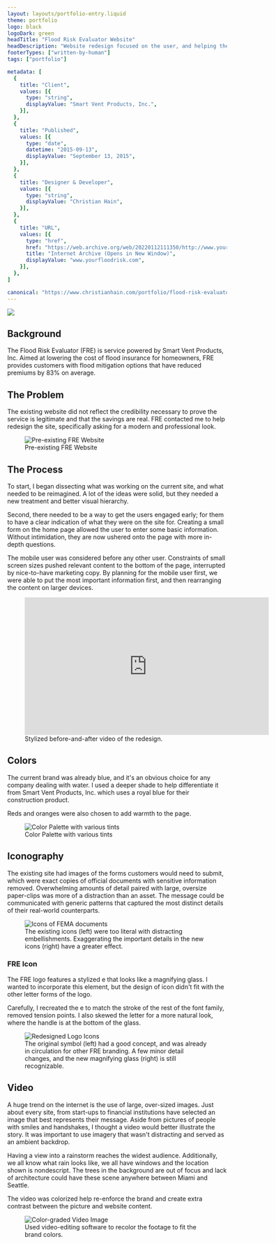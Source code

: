 ```yaml
---
layout: layouts/portfolio-entry.liquid
theme: portfolio
logo: black
logoDark: green
headTitle: "Flood Risk Evaluator Website"
headDescription: "Website redesign focused on the user, and helping them discover the site's service."
footerTypes: ["written-by-human"]
tags: ["portfolio"]

metadata: [
  {
    title: "Client",
    values: [{
      type: "string",
      displayValue: "Smart Vent Products, Inc.",
    }],
  },
  {
    title: "Published",
    values: [{
      type: "date",
      datetime: "2015-09-13",
      displayValue: "September 13, 2015",
    }],
  },
  {
    title: "Designer & Developer",
    values: [{
      type: "string",
      displayValue: "Christian Hain",
    }],
  },
  {
    title: "URL",
    values: [{
      type: "href",
      href: "https://web.archive.org/web/20220112111350/http://www.yourfloodrisk.com/",
      title: "Internet Archive (Opens in New Window)",
      displayValue: "www.yourfloodrisk.com",
    }],
  },
]

canonical: "https://www.christianhain.com/portfolio/flood-risk-evaluator-website"
---
```


![](https://assets.christianhain.com/pages/portfolio/flood-risk-evaluator/fre20150913.jpg)
## Background
The Flood Risk Evaluator (FRE) is service powered by Smart Vent Products, Inc.
Aimed at lowering the cost of flood insurance for homeowners, FRE provides
customers with flood mitigation options that have reduced premiums by 83% on
average.

## The Problem
The existing website did not reflect the credibility necessary to prove the
service is legitimate and that the savings are real. FRE contacted me to help
redesign the site, specifically asking for a modern and professional look.

<figure>
  <img 
    alt="Pre-existing FRE Website" 
    src="https://assets.christianhain.com/pages/portfolio/flood-risk-evaluator/frebefore20150913.gif"
  >
  <figcaption>Pre-existing FRE Website</figcaption>
</figure>

## The Process
To start, I began dissecting what was working on the current site, and what
needed to be reimagined. A lot of the ideas were solid, but they needed a new
treatment and better visual hierarchy.

Second, there needed to be a way to get the users engaged early; for them to
have a clear indication of what they were on the site for. Creating a small form
on the home page allowed the user to enter some basic information. Without
intimidation, they are now ushered onto the page with more in-depth questions.

The mobile user was considered before any other user. Constraints of small
screen sizes pushed relevant content to the bottom of the page, interrupted by
nice-to-have marketing copy. By planning for the mobile user first, we were able
to put the most important information first, and then rearranging the content on
larger devices.

<figure>
  <iframe
    width="560" 
    height="315" 
    src="https://www.youtube.com/embed/rzBR2brBkMQ?si=0dPs8dfqn7vd52-8" 
    title="YouTube video player" 
    frameborder="0" 
    allow="accelerometer; autoplay; clipboard-write; encrypted-media; gyroscope; picture-in-picture; web-share" 
    referrerpolicy="strict-origin-when-cross-origin"
    allowfullscreen
  ></iframe>
  <figcaption>
    Stylized before-and-after video of the redesign.
  </figcaption>
</figure>

## Colors
The current brand was already blue, and it's an obvious choice for any company
dealing with water. I used a deeper shade to help differentiate it from Smart
Vent Products, Inc. which uses a royal blue for their construction product.

Reds and oranges were also chosen to add warmth to the page.

<figure>
  <img 
    alt="Color Palette with various tints" 
    src="https://assets.christianhain.com/pages/portfolio/flood-risk-evaluator/frecolorblocks20150913.jpg"
  >
  <figcaption>Color Palette with various tints</figcaption>
</figure>

## Iconography
The existing site had images of the forms customers would need to submit, which
were exact copies of official documents with sensitive information removed.
Overwhelming amounts of detail paired with large, oversize paper-clips was more
of a distraction than an asset. The message could be communicated with generic
patterns that captured the most distinct details of their real-world
counterparts.

<figure>
  <img 
    alt="Icons of FEMA documents" 
    src="https://assets.christianhain.com/pages/portfolio/flood-risk-evaluator/fredocuments20150913.jpg"
  >
  <figcaption>
    The existing icons (left) were too literal with distracting embellishments.
    Exaggerating the important details in the new icons (right) have a greater
    effect.
  </figcaption>
</figure>

### FRE Icon
The FRE logo features a stylized e that looks like a magnifying glass. I wanted
to incorporate this element, but the design of icon didn't fit with the other
letter forms of the logo.

Carefully, I recreated the e to match the stroke of the rest of the font family,
removed tension points. I also skewed the letter for a more natural look, where
the handle is at the bottom of the glass.

<figure>
  <img 
    alt="Redesigned Logo Icons" 
    src="https://assets.christianhain.com/pages/portfolio/flood-risk-evaluator/freicons20150913.jpg"
  >
  <figcaption>
    The original symbol (left) had a good concept, and was already in 
    circulation for other FRE branding. A few minor detail changes, and the new 
    magnifying glass (right) is still recognizable.
  </figcaption>
</figure>

## Video
A huge trend on the internet is the use of large, over-sized images. Just about
every site, from start-ups to financial institutions have selected an image that
best represents their message. Aside from pictures of people with smiles and
handshakes, I thought a video would better illustrate the story. It was
important to use imagery that wasn't distracting and served as an ambient
backdrop.

Having a view into a rainstorm reaches the widest audience. Additionally, we all
know what rain looks like, we all have windows and the location shown is
nondescript. The trees in the background are out of focus and lack of
architecture could have these scene anywhere between Miami and Seattle.

The video was colorized help re-enforce the brand and create extra contrast
between the picture and website content.

<figure>
  <img 
    alt="Color-graded Video Image" 
    src="https://assets.christianhain.com/pages/portfolio/flood-risk-evaluator/frerainwindow20150913.gif"
  >
  <figcaption>
    Used video-editing software to recolor the footage to fit the brand colors.
  </figcaption>
</figure>
